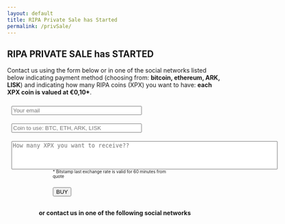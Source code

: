 ```yaml
---
layout: default
title: RIPA Private Sale has Started
permalink: /privSale/
---
```


<div class="spacial-features customFadeInUp" data-scroll="">
    <section class="container">
        <div class="row">
            <div class="col-12">
                <div class="header">
                    <h2>RIPA PRIVATE SALE has STARTED</h2>
                    <p class="justify">
                        Contact us using the form below or in one of the social networks listed below indicating payment method (choosing from: <b>bitcoin, ethereum, ARK, LISK</b>) and indicating how many RIPA coins (XPX) you want to have: <b>each XPX coin is valued at €0,10*</b>.
                    </p>
                </div>
                <form method="POST" action="https://formspree.io/gsit80@gmail.com">
                    <input type="hidden" name="_next" value="/privSale/thankYou" />
                    <div class="container">
                        <div class="row">
                            <div class="col-md-12 text-center" style="padding: 10px;">
                            <input type="email" name="email" size="35" required="true" placeholder="Your email">
                            </div>
                        </div>
                        <div class="row">
                            <div class="col-md-12 text-center" style="padding: 10px;">
                            <input type="subject" name="Subject" size="35" maxlength="10" required="true" placeholder="Coin to use: BTC, ETH, ARK, LISK">
                            </div>
                        </div>
                        <div class="row">
                            <div class="col-md-12 text-center" style="padding: 10px;">
                                <textarea rows="4" cols="75" name="message" style="resize: none;" required="true" placeholder="How many XPX you want to receive??"></textarea>
                                <p class="right" style="padding: 0 20% 0 20%; font-size: 70%; margin: 0px;">
                                    * Bitstamp last exchange rate is valid for 60 minutes from quote
                                </p>
                            </div>
                        </div>
                        <div class="row">
                            <div class="col-md-12 text-center" style="padding: 10px;">
                                <p class="right" style="padding: 0 20% 0 20%; font-size: 70%; margin: 0px;">
                                    <button class="btn-shadow btn-shadow-info mr-md-1" type="submit">BUY</button>
                                </p>                    
                            </div>
                        </div>
                    </div>
                </form>
                <div class="index-clients private-sale">
                    <div class="container">
                        <header>
                            <h4>or contact us in one of the following social networks</h4>
                        </header>
                        <div class="row justify-content-center icons">
                            <div class="col-12 col-md-6 col-lg">
                                <a target="_blank" href="https://t.me/ripaex">
                                    <i class="fab fa-telegram fa-5x"></i>
                                </a>
                            </div>
                            <div class="col-12 col-md-6 col-lg">
                                <a target="_blank" href="https://join.slack.com/t/ripaex/shared_invite/enQtMzM4NzUwNjU4OTQ0LTY3MDJmMTdhYTNlZjJlNGUxNzM1YjUwYjgyYjZlMDJmOTg3NTIzNThmNTYyMGQ3ODBkOTRmYzk3Y2Y4MzBkOTY">
                                    <i class="fab fa-slack fa-5x"></i>
                                </a>
                            </div>
                        </div>
                    </div>
                </div>
            </div>
        </div>
    </section>
</div>
